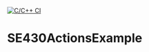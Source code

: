 [![C/C++ CI](https://github.com/DevangRaval1/SE430ActionsExample/actions/workflows/c-cpp.yml/badge.svg)](https://github.com/DevangRaval1/SE430ActionsExample/actions/workflows/c-cpp.yml)
# SE430ActionsExample

